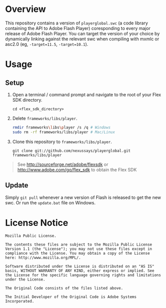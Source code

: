 Overview
========

This repository contains a version of `playerglobal.swc` (a code library containing the API to Adobe Flash Player) coresponding to every major release of Adobe Flash Player. You can target the version of your choice by dynamically linking against the relevant swc when compiling with mxmlc or asc2.0 (eg, `-target=11.5`, `-target=10.1`).

Usage
=====

Setup
-----

1. Open a terminal / command prompt and navigate to the root of your Flex SDK directory.
   ```
   cd <flex_sdk_directory>
   ```
2. Delete `frameworks/libs/player`.
   ```bash
   rmdir frameworks\libs\player /s /q # Windows
   sudo rm -rf frameworks/libs/player # Mac/Linux
   ```
3. Clone this repository to `frameworks/libs/player`.
   ```
   git clone git://github.com/nexussays/playerglobal.git frameworks/libs/player
   ```

> See http://sourceforge.net/adobe/flexsdk or http://www.adobe.com/go/flex_sdk to obtain the Flex SDK

Update
------

Simply `git pull` whenever a new version of Flash is released to get the new swc. Or run the `update.bat` file on Windows.

License Notice
==============

```
Mozilla Public License.

The contents these files are subject to the Mozilla Public License Version 1.1 (the "License"); you may not use these files except in compliance with the License. You may obtain a copy of the License here: http://www.mozilla.org/MPL/.

Software distributed under the License is distributed on an "AS IS" basis, WITHOUT WARRANTY OF ANY KIND, either express or implied. See the License for the specific language governing rights and limitations under the License.

The Original Code consists of the files listed above.

The Initial Developer of the Original Code is Adobe Systems Incorporated.
```
